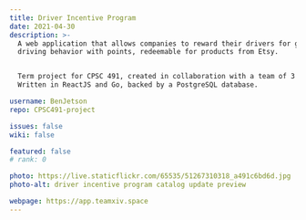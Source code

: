 ```yaml
---
title: Driver Incentive Program
date: 2021-04-30
description: >-
  A web application that allows companies to reward their drivers for good
  driving behavior with points, redeemable for products from Etsy.


  Term project for CPSC 491, created in collaboration with a team of 3 others.
  Written in ReactJS and Go, backed by a PostgreSQL database.

username: BenJetson
repo: CPSC491-project

issues: false
wiki: false

featured: false
# rank: 0

photo: https://live.staticflickr.com/65535/51267310318_a491c6bd6d.jpg
photo-alt: driver incentive program catalog update preview

webpage: https://app.teamxiv.space
---
```


